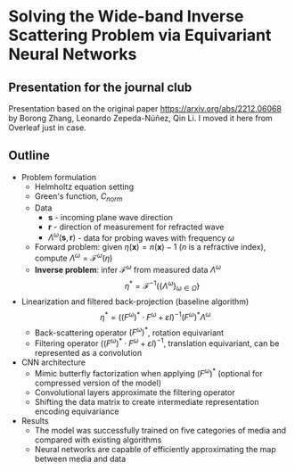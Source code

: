 # Solving the Wide-band Inverse Scattering Problem via Equivariant Neural Networks
## Presentation for the journal club

Presentation based on the original paper https://arxiv.org/abs/2212.06068 by Borong Zhang, Leonardo Zepeda-Núñez, Qin Li. I moved it here from Overleaf just in case.

## Outline

- Problem formulation
	- Helmholtz equation setting
	- Green's function, $C_{norm}$
	- Data
		- $\mathbf{s}$ - incoming plane wave direction
		- $\mathbf{r}$ - direction of measurement for refracted wave
		- $\Lambda^{\omega}(\mathbf{s}, \mathbf{r})$ - data for probing waves with frequency $\omega$
	- Forward problem: given $\eta(\mathbf{x}) = n(\mathbf{x}) - 1$ ($n$ is a refractive index), compute $\Lambda^{\omega} = \mathcal{F}^{\omega}(\eta)$ 
	- **Inverse problem**: infer $\mathcal{F}^\omega$ from measured data $\Lambda^{\omega}$
	  $$
      \eta^{*} = \mathcal{F}^{-1}(\{ \Lambda^{\omega} \}_{\omega \in \bar{\Omega}})
	$$
- Linearization and filtered back-projection (baseline algorithm)
	$$\eta^* = ((F^{\omega})^* \cdot F^{\omega} + \varepsilon I )^{-1}(F^\omega)^* \Lambda^{\omega}$$ 
	- Back-scattering operator $(F^\omega)^*$, rotation equivariant
	- Filtering operator $((F^{\omega})^* \cdot F^{\omega} + \varepsilon I )^{-1}$, translation equivariant, can be represented as a convolution
- CNN architecture
	- Mimic butterfly factorization when applying $(F^\omega)^*$ (optional for compressed version of the model)
	- Convolutional layers approximate the filtering operator
	- Shifting the data matrix to create intermediate representation encoding equivariance
- Results
  - The model was successfully trained on five categories of media and compared with existing algorithms
  - Neural networks are capable of efficiently approximating the map between media and data

